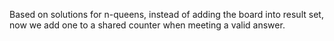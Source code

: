 
Based on solutions for n-queens, instead of adding the board into result set, now we add one to a shared counter when meeting a valid answer.

